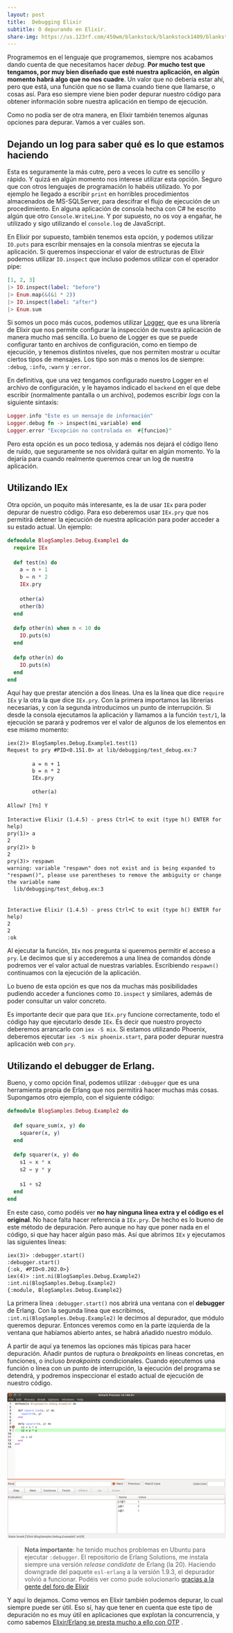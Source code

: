 ```yaml
---
layout: post
title:  Debugging Elixir
subtitle: O depurando en Elixir.
share-img: https://us.123rf.com/450wm/blankstock/blankstock1409/blankstock140905634/31711534-icono-de-la-muestra-bug-virus-simbolo-error-error-de-software-desinfeccion-circulo-de-boton-plano-co.jpg?ver=6
---
```


Programemos en el lenguaje que programemos, siempre nos acabamos dando cuenta de que necesitamos hacer *debug*. **Por mucho test que tengamos, por muy bien diseñado que esté nuestra aplicación, en algún momento habrá algo que no nos cuadre**. Un valor que no debería estar ahí, pero que está, una función que no se llama cuando tiene que llamarse, o cosas así. Para eso siempre viene bien poder depurar nuestro código para obtener información sobre nuestra aplicación en tiempo de ejecución.

Como no podía ser de otra manera, en Elixir también tenemos algunas opciones para depurar. Vamos a ver cuáles son.


## Dejando un log para saber qué es lo que estamos haciendo

Esta es seguramente la más cutre, pero a veces lo cutre es sencillo y rápido. Y quizá en algún momento nos interese utilizar esta opción. Seguro que con otros lenguajes de programación lo habéis utilizado. Yo por ejemplo he llegado a escribir `print` en horribles procedimientos almacenados de MS-SQLServer, para descifrar el flujo de ejecución de un procedimiento. En alguna aplicación de consola hecha con C# he escrito algún que otro `Console.WriteLine`. Y por supuesto, no os voy a engañar, he utilizado y sigo utilizando el `console.log` de JavaScript.

En Elixir por supuesto, también tenemos esta opción, y podemos utilizar `IO.puts` para escribir mensajes en la consola mientras se ejecuta la aplicación. Si queremos inspeccionar el valor de estructuras de Elixir podemos utilizar `IO.inspect` que incluso podemos utilizar con el operador pipe:

``` elixir
[1, 2, 3]
|> IO.inspect(label: "before")
|> Enum.map(&(&1 * 2))
|> IO.inspect(label: "after")
|> Enum.sum
```

Si somos un poco más cucos, podemos utilizar [Logger](https://hexdocs.pm/logger/Logger.html), que es una librería de Elixir que nos permite configurar la inspección de nuestra aplicación de manera mucho maś sencilla. Lo bueno de Logger es que se puede configurar tanto en archivos de configuración, como en tiempo de ejecución, y tenemos distintos niveles, que nos permiten mostrar u ocultar ciertos tipos de mensajes. Los tipo son más o menos los de siempre: `:debug`, `:info`, `:warn` y `:error`.

En definitiva, que una vez tengamos configurado nuestro Logger en el archivo de configuración, y le hayamos indicado el `backend` en el que debe escribir (normalmente pantalla o un archivo), podemos escribir *logs* con la siguiente sintaxis:

``` elixir
Logger.info "Este es un mensaje de información"
Logger.debug fn -> inspect(mi_variable) end
Logger.error "Excepción no controlada en  #{funcion}"
```

Pero esta opción es un poco tediosa, y además nos dejará el código lleno de ruido, que seguramente se nos olvidará quitar en algún momento. Yo la dejaría para cuando realmente queremos crear un log de nuestra aplicación.


## Utilizando IEx

Otra opción, un poquito más interesante, es la de usar `IEx` para poder depurar de nuestro código. Para eso deberemos usar `IEx.pry` que nos permitirá detener la ejecución de nuestra aplicación para poder acceder a su estado actual. Un ejemplo:

``` elixir
defmodule BlogSamples.Debug.Example1 do
  require IEx

  def test(n) do
    a = n + 1
    b = n * 2
    IEx.pry

    other(a)
    other(b)
  end

  defp other(n) when n < 10 do
    IO.puts(n)
  end

  defp other(n) do
    IO.puts(n)
  end
end
```

Aquí hay que prestar atención a dos líneas. Una es la línea que dice `require IEx` y la otra la que dice `IEx.pry`. Con la primera importamos las librerías necesarias, y con la segunda introducimos un punto de interrupción. Si desde la consola ejecutamos la aplicación y llamamos a la función `test/1`, la ejecución se parará y podremos ver el valor de algunos de los elementos en ese mismo momento:

```iex
iex(2)> BlogSamples.Debug.Example1.test(1)
Request to pry #PID<0.151.0> at lib/debugging/test_debug.ex:7

        a = n + 1
        b = n * 2
        IEx.pry
    
        other(a)

Allow? [Yn] Y

Interactive Elixir (1.4.5) - press Ctrl+C to exit (type h() ENTER for help)
pry(1)> a
2
pry(2)> b
2    
pry(3)> respawn
warning: variable "respawn" does not exist and is being expanded to "respawn()", please use parentheses to remove the ambiguity or change the variable name
  lib/debugging/test_debug.ex:3


Interactive Elixir (1.4.5) - press Ctrl+C to exit (type h() ENTER for help)
2
2
:ok
```

Al ejecutar la función, `IEx` nos pregunta si queremos permitir el acceso a `pry`. Le decimos que sí y accederemos a una línea de comandos dónde podremos ver el valor actual de nuestras variables. Escribiendo `respawn()` continuamos con la ejecución de la aplicación.

Lo bueno de esta opción es que nos da muchas más posibilidades pudiendo acceder a funciones como `IO.inspect` y similares, además de poder consultar un valor concreto. 

Es importante decir que para que `IEx.pry` funcione correctamente, todo el código hay que ejecutarlo desde `IEx`. Es decir que nuestro proyecto deberemos arrancarlo con `iex -S mix`.  Si estamos utilizando Phoenix, deberemos ejecutar `iex -S mix phoenix.start`, para poder depurar nuestra aplicación web con `pry`.


## Utilizando el debugger de Erlang.

Bueno, y como opción final, podemos utilizar `:debugger` que es una herramienta propia de Erlang que nos permitirá hacer muchas más cosas. Supongamos otro ejemplo, con el siguiente código:

``` elixir
defmodule BlogSamples.Debug.Example2 do

  def square_sum(x, y) do
    squarer(x, y) 
  end

  defp squarer(x, y) do
    s1 = x * x
    s2 = y * y

    s1 + s2
  end
end
```

En este caso, como podéis ver **no hay ninguna línea extra y el código es el original**. No hace falta hacer referencia a `IEx.pry`. De hecho es lo bueno de este método de depuración. Pero aunque no hay que poner nada en el código, si que hay hacer algún paso más. Así que abrimos `IEx` y ejecutamos las siguientes líneas:

```iex
iex(3)> :debugger.start()
:debugger.start()
{:ok, #PID<0.202.0>}
iex(4)> :int.ni(BlogSamples.Debug.Example2)
:int.ni(BlogSamples.Debug.Example2)
{:module, BlogSamples.Debug.Example2}
```

La primera línea `:debugger.start()` nos abrirá una ventana con el **debugger** de Erlang. Con la segunda línea que escribimos, `:int.ni(BlogSamples.Debug.Example2)` le decimos al depurador, que módulo queremos depurar. Entonces veremos como en la parte izquierda de la ventana que habíamos abierto antes, se habrá añadido nuestro módulo.

A partir de aquí ya tenemos las opciones más típicas para hacer depuración. Añadir puntos de ruptura o *breakpoints* en líneas concretas, en funciones, o incluso *breakpoints* condicionales. Cuando ejecutemos una función o línea con un punto de interrupción, la ejecución del programa se detendrá, y podremos inspeccionar el estado actual de ejecución de nuestro código.


![Erlang :debugger](/img/posts/2017/debugger.png)


> **Nota importante**: he tenido muchos problemas en Ubuntu para ejecutar `:debugger`. El repositorio de Erlang Solutions, me instala siempre una versión *release candidate* de Erlang (la 20). Haciendo downgrade del paquete `esl-erlang` a la versión 1.9.3, el depurador volvió a funcionar. Podéis ver como pude solucionarlo [gracias a la gente del foro de Elixir](https://elixirforum.com/t/observer-start-is-not-working-on-ubuntu/6018/10)

Y aquí lo dejamos. Como vemos en Elixir también podemos depurar, lo cual siempre puede ser útil. Eso sí, hay que tener en cuenta que este tipo de depuración no es muy útil en aplicaciones que explotan la concurrencia, y como sabemos [Elixir/Erlang se presta mucho a ello con OTP](https://charlascylon.com/2017-02-15-fail-fast) .




